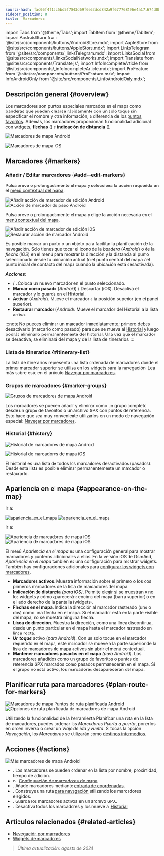 ```yaml
---
source-hash: fac05f4f13c5bd5f7843d69f6e63dcd842a9f677768496e4a171674d0bf80050
sidebar_position: 8
title:  Marcadores
---
```

import Tabs from '@theme/Tabs';
import TabItem from '@theme/TabItem';
import AndroidStore from '@site/src/components/buttons/AndroidStore.mdx';
import AppleStore from '@site/src/components/buttons/AppleStore.mdx';
import LinksTelegram from '@site/src/components/_linksTelegram.mdx';
import LinksSocial from '@site/src/components/_linksSocialNetworks.mdx';
import Translate from '@site/src/components/Translate.js';
import InfoIncompleteArticle from '@site/src/components/_infoIncompleteArticle.mdx';
import ProFeature from '@site/src/components/buttons/ProFeature.mdx';
import InfoAndroidOnly from '@site/src/components/_infoAndroidOnly.mdx';


## Descripción general {#overview}

Los marcadores son puntos especiales marcados en el mapa como banderas que pueden crearse rápidamente con un solo toque sin especificar el nombre y otra información, a diferencia de los [puntos favoritos](./favorites.md). Además, los marcadores proporcionan funcionalidad adicional con [widgets](../widgets/markers.md), **flechas** (<Translate android="true" ids="show_arrows_on_the_map"/>) e **indicación de distancia** (<Translate android="true" ids="show_direction"/>).

<Tabs groupId="operating-systems" queryString="current-os">

<TabItem value="android" label="Android">

![Marcadores de mapa Android](@site/static/img/map/map_markers_android.png)

</TabItem>

<TabItem value="ios" label="iOS">

![Marcadores de mapa iOS](@site/static/img/map/map_markers_ios.png)

</TabItem>

</Tabs>

## Marcadores {#markers}

### Añadir / Editar marcadores {#add--edit-markers}

<Tabs groupId="operating-systems" queryString="current-os">

<TabItem value="android" label="Android">

Pulsa breve o prolongadamente el mapa y selecciona la acción requerida en el [menú contextual del mapa](../map/map-context-menu.md#add--edit-marker).

![Añadir acción de marcador de edición Android](@site/static/img/map/add_marker_android.png) ![Acción de marcador de paso Android](@site/static/img/map/action_pass_marker_android.png)

</TabItem>

<TabItem value="ios" label="iOS">

Pulsa breve o prolongadamente el mapa y elige la acción necesaria en el [menú contextual del mapa](../map/map-context-menu.md#add--edit-marker).

![Añadir acción de marcador de edición iOS](@site/static/img/map/add_marker_ios.png) ![Restaurar acción de marcador Android](@site/static/img/map/action_restore_marker_android.png)

</TabItem>

</Tabs>

Es posible marcar un punto o un objeto para facilitar la planificación de la navegación. Solo tienes que tocar el icono de la *bandera* (*Android*) o de la *flecha* (*iOS*) en el menú para mostrar la dirección y la distancia al punto seleccionado desde tu ubicación actual (o el punto central del mapa / el punto inicial de contacto del mapa cuando la ubicación está desactivada).

***Acciones***:

- **<Translate android="true" ids="shared_string_marker"/>** / **<Translate android="true" ids="edit_map_marker"/>**. Coloca un nuevo marcador en el punto seleccionado.
- **Marcar como pasado** (*Android*) / Descartar (iOS). Desactiva el marcador y lo guarda en el Historial.
- **Activar** (*Android*). Mueve el marcador a la posición superior (en el panel superior).
- **Restaurar marcador** (*Android*). Mueve el marcador del Historial a la lista activa.

:::note
No puedes eliminar un marcador inmediatamente; primero debes desactivarlo (marcarlo como pasado) para que se mueva al [Historial](#history) y luego podrás eliminarlo permanentemente del historial. Una vez que el marcador se desactiva, se eliminará del mapa y de la lista de itinerarios.
:::


<!--
### Add Favorites to Map Markers {#add-favorites-to-map-markers}

<InfoAndroidOnly/>

![Favorites folder functions android](@site/static/img/personal/favorites_folder_functions_android.png)

You can add to or remove your favorites from [Map markers list](../personal/markers.md).
Tap &#8942; button (**Android**) opens special functions for a chosen Favorite folder (group).

**Functions for Favorite folder:**
- &nbsp;<Translate android="true" ids="shared_string_add_to_map_markers"/>  or <Translate android="true" ids="remove_from_map_markers"/>.
- Add or remove all Favorite points from a folder in [Map markers list](../personal/markers.md).
-->


### Lista de itinerarios {#itinerary-list}

La lista de itinerarios representa una lista ordenada de marcadores donde el primer marcador superior se utiliza en los widgets para la navegación. Lea más sobre esto en el artículo [Navegar por marcadores](../navigation/setup/markers-navigation.md#itinerary-list).

### Grupos de marcadores {#marker-groups}

<InfoAndroidOnly />

![Grupos de marcadores de mapa Android](@site/static/img/personal/markers/map_markers_groups_add_android.png)

Los marcadores se pueden añadir y eliminar como un grupo completo desde un grupo de favoritos o un archivo GPX con puntos de referencia. Esto hace que sea muy conveniente utilizarlos en un modo de navegación especial: [Navegar por marcadores](../navigation/setup/markers-navigation.md#add-group-of-favorite).

### Historial {#history}

<Tabs groupId="operating-systems" queryString="current-os">

<TabItem value="android" label="Android">

![Historial de marcadores de mapa Android](@site/static/img/personal/markers/map_markers_history_android.png)

</TabItem>

<TabItem value="ios" label="iOS">

![Historial de marcadores de mapa iOS](@site/static/img/personal/markers/map_markers_history_ios.png)

</TabItem>

</Tabs>

El historial es una lista de todos los marcadores desactivados (pasados). Desde esta lista es posible eliminar permanentemente un marcador o restaurarlo.


## Apariencia en el mapa {#appearance-on-the-map}

<Tabs groupId="operating-systems" queryString="current-os">

<TabItem value="android" label="Android">

Ir a: *<Translate android="true" ids="shared_string_menu,map_markers_item,shared_string_more_without_dots,appearance_on_the_map"/>*

![apariencia_en_el_mapa](@site/static/img/widgets/appearence_on_the_map-01.png) ![apariencia_en_el_mapa](@site/static/img/widgets/appearence_on_the_map-02.png)

</TabItem>

<TabItem value="ios" label="iOS">

Ir a: *<Translate ios="true" ids="shared_string_menu,map_markers,appearance_on_map"/>*

![Apariencia de marcadores de mapa iOS](@site/static/img/widgets/map_markers_appearance_ios-01.png) ![Apariencia de marcadores de mapa iOS](@site/static/img/widgets/map_markers_appearance_ios-02.png)

</TabItem>

</Tabs>

El menú *Apariencia en el mapa* es una configuración general para mostrar marcadores y punteros adicionales a ellos.
En la versión iOS de OsmAnd, *Apariencia en el mapa* también es una configuración para mostrar widgets. También hay configuraciones adicionales para [configurar los widgets con marcadores](../widgets/markers.md#configure-marker-widgets).

- **Marcadores activos**. Muestra información sobre el primero o los dos primeros marcadores de la lista de marcadores del mapa.
- **Indicación de distancia** *(para iOS)*. Permite elegir si se muestran o no los widgets y cómo aparecerán: encima del mapa (barra superior) o en el lado derecho de la pantalla (widgets).
- **Flechas en el mapa**. Indica la dirección al marcador rastreado (uno o dos) como una flecha en el mapa. Si el marcador está en la parte visible del mapa, no se muestra ninguna flecha.
- **Línea de dirección**. Muestra la dirección, como una línea discontinua, desde un punto particular en el mapa hasta el marcador rastreado en línea recta.
- ***Un toque*** activo (*para Android*). Con un solo toque en el marcador requerido en el mapa, este marcador se mueve a la parte superior de la lista de marcadores de mapa activos sin abrir el menú contextual.
- **Mantener marcadores pasados en el mapa** *(para Android)*. Los marcadores añadidos como un grupo de favoritos o puntos de referencia GPX marcados como pasados permanecerán en el mapa. Si el grupo no está activo, los marcadores desaparecerán del mapa.


## Planificar ruta para marcadores {#plan-route-for-markers}

<InfoAndroidOnly />

*<Translate android="true" ids="shared_string_menu,map_markers,shared_string_more_without_dots,plan_route"/>*

![Marcadores de mapa Puntos de ruta planificada Android](@site/static/img/personal/markers/map_markers_plan_route_points_android.png) ![Opciones de ruta planificada de marcadores de mapa Android](@site/static/img/personal/markers/map_markers_plan_route_options_android.png)

Utilizando la funcionalidad de la herramienta Planificar una ruta en la lista de marcadores, puedes ordenar los *Marcadores* *Puerta a puerta*, ponerlos en orden inverso o crear un *Viaje de ida y vuelta*. Si tocas la opción *Navegación*, los *Marcadores* se utilizarán como [destinos intermedios](../navigation/setup/route-navigation.md#intermediate-destinations).


## Acciones {#actions}

<InfoAndroidOnly />

![Más marcadores de mapa Android](@site/static/img/personal/markers/map_markers_more_android.png)

- **<Translate android="true" ids="sort_by"/>**. Los marcadores se pueden ordenar en la lista por nombre, proximidad, tiempo de adición.
- **<Translate android="true" ids="appearance_on_the_map"/>** o **<Translate ios="true" ids="shared_string_appearance"/>**. [Configuración de marcadores de mapa](#appearance-on-the-map).
- **<Translate android="true" ids="coordinate_input"/>**. Añade marcadores mediante [entrada de coordenadas](../plan-route/coordinate-input.md).
- **<Translate android="true" ids="plan_route"/>**. Construye una ruta [para navegación](../navigation/setup/markers-navigation.md) utilizando los marcadores elegidos.
- **<Translate android="true" ids="marker_save_as_track"/>**. Guarda los marcadores activos en un archivo GPX.
- **<Translate android="true" ids="move_all_to_history"/>**. Desactiva todos los marcadores y los mueve al [Historial](#history).


## Artículos relacionados {#related-articles}

- [Navegación por marcadores](../navigation/setup/markers-navigation.md)
- [Widgets de marcadores](../widgets/markers.md)

> *Última actualización: agosto de 2024*